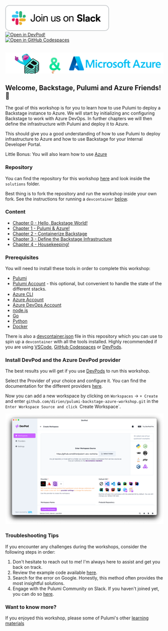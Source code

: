 [![Join us on Slack!](docs/static/media/slack.svg)](https://slack.pulumi.com/)
<br/>
[![Open in DevPod!](https://devpod.sh/assets/open-in-devpod.svg)](https://devpod.sh/open#https://github.com/dirien/pulumi-backstage-azure-workshop.git)
<br/>
[![Open in GitHub Codespaces](https://github.com/codespaces/badge.svg)](https://github.com/dirien/pulumi-backstage-azure-workshop.git)

<br/>
<img src="docs/static/media/main.png">

## Welcome, Backstage, Pulumi and Azure Friends! 👋

The goal of this workshop is for you to learn how to use Pulumi to deploy a Backstage instance to Azure. We will start
by initializing anc configuring Backstage to work with Azure DevOps. In further chapters we will then define the
infrastructure with Pulumi and deploy it to Azure.

This should give you a good understanding of how to use Pulumi to deploy infrastructure to Azure and how to use
Backstage for your Internal Developer Portal.

Little Bonus: You will also learn how to use [Azure](https://azure.microsoft.com)

### Repository

You can find the repository for this workshop [here](https://github.com/dirien/pulumi-backstage-azure-workshop.git) and
look inside the `solutions` folder.

Best thing is to fork the repository and run the workshop inside your own fork. See the instructions for running
a `devcontainer` [below](#install-devpod-and-the-azure-devpod-provider).

### Content

- [Chapter 0 - Hello, Backstage World!](./00-hello-backstage-world.md)
- [Chapter 1 - Pulumi & Azure!](./01-pulumi-and-azure.md)
- [Chapter 2 - Containerize Backstage](./02-containerize-backstage.md)
- [Chapter 3 - Define the Backstage Infrastructure](./03-define-the-backstage-infrastructure.md)
- [Chapter 4 - Housekeeping!](./04-housekeeping.md)

### Prerequisites

You will need to install these tools in order to complete this workshop:

- [Pulumi](https://www.pulumi.com/docs/get-started/install/)
- [Pulumi Account](https://app.pulumi.com/signup) - this optional, but convenient to handle the state of the different
  stacks.
- [Azure CLI](https://docs.microsoft.com/en-us/cli/azure/install-azure-cli)
- [Azure Account](https://azure.microsoft.com/en-us/free)
- [Azure DevOps Account](https://azure.microsoft.com/en-us/products/devops/)
- [node.js](https://nodejs.org/en/download/)
- [Go](https://golang.org/doc/install)
- [Python](https://www.python.org/downloads/)
- [Docker](https://docs.docker.com/get-docker/)

There is also a [devcontainer.json](.devcontainer/devcontainer.json) file in this repository which you can use to spin
up a `devcontainer` with all the tools installed. Highly recommended if you are
using [VSCode](https://code.visualstudio.com/docs/devcontainers/containers), [GitHub Codespaces](https://docs.github.com/en/codespaces/overview)
or [DevPods](https://devpod.sh).

### Install DevPod and the Azure DevPod provider

The best results you will get if you use [DevPods](https://devpod.sh) to run this workshop.

Select the Provider of your choice and configure it. You can find the documentation for the different
providers [here](https://devpod.sh/docs/managing-providers/add-provider).

Now you can add a new workspace by clicking on `Workspaces` -> `+ Create` and
enter `github.com/dirien/pulumi-backstage-azure-workshop.git` in the `Enter Workspace Source and click `Create
Workspace`.

<img src="docs/static/media/devpod_add_workspace.png">

### Troubleshooting Tips

If you encounter any challenges during the workshops, consider the following steps in order:

1. Don't hesitate to reach out to me! I'm always here to assist and get you back on track.
1. Review the example code available [here](https://github.com/dirien/pulumi-backstage-azure-workshop.git).
1. Search for the error on Google. Honestly, this method often provides the most insightful solutions.
1. Engage with the Pulumi Community on Slack. If you haven't joined yet, you can do
   so [here](https://slack.pulumi.com/).

### Want to know more?

If you enjoyed this workshop, please some of Pulumi's other [learning materials](https://www.pulumi.com/learn/)
